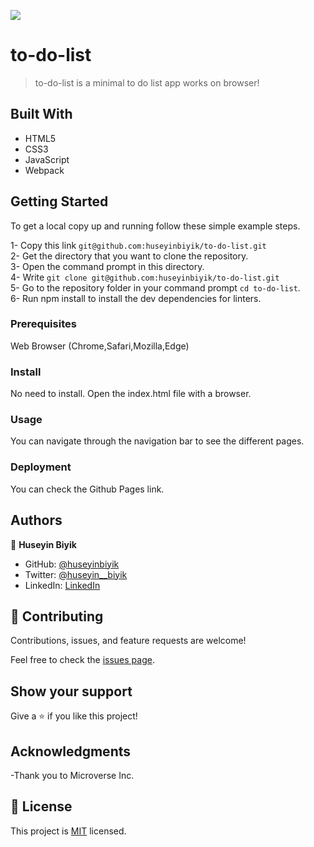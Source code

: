 ![](https://img.shields.io/badge/Microverse-blueviolet)

# to-do-list

> to-do-list is a minimal to do list app works on browser!

## Built With

- HTML5
- CSS3
- JavaScript
- Webpack

## Getting Started

To get a local copy up and running follow these simple example steps.

1- Copy this link `git@github.com:huseyinbiyik/to-do-list.git` <br>
2- Get the directory that you want to clone the repository. <br>
3- Open the command prompt in this directory. <br>
4- Write `git clone git@github.com:huseyinbiyik/to-do-list.git` <br>
5- Go to the repository folder in your command prompt `cd to-do-list`. <br>
6- Run npm install to install the dev dependencies for linters.

### Prerequisites

Web Browser (Chrome,Safari,Mozilla,Edge)

### Install

No need to install. Open the index.html file with a browser.

### Usage

You can navigate through the navigation bar to see the different pages.

### Deployment

You can check the Github Pages link.

## Authors

👤 **Huseyin Biyik**

- GitHub: [@huseyinbiyik](https://github.com/huseyinbiyik)
- Twitter: [@huseyin__biyik](https://twitter.com/huseyin__biyik)
- LinkedIn: [LinkedIn](https://www.linkedin.com/in/huseyin-b%C4%B1y%C4%B1k/)

## 🤝 Contributing

Contributions, issues, and feature requests are welcome!

Feel free to check the [issues page](../../issues/).

## Show your support

Give a ⭐️ if you like this project!

## Acknowledgments

-Thank you to Microverse Inc.

## 📝 License

This project is [MIT](./MIT.md) licensed.